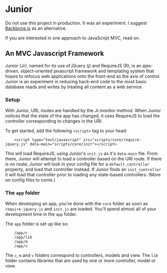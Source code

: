Junior
======

Do not use this project in production. It was an experiment. I suggest [Backbone.js](https://github.com/documentcloud/backbone) as an alternative.

If you are interested in one approach to JavaScript MVC, read on.

## An MVC Javascript Framework ##

Junior (Jr), named for its use of jQuery (j) and RequireJS (R), is an ajax-driven, 
object-oriented javascript framework and templating system that hopes to refocus
web applications onto the front-end as the axis of control. Junior is an experiment
in reducing back-end code to the most basic database reads and writes by treating
all content as a web service.

### Setup ###

With Junior, URL routes are handled by the Jr.monitor method. When Junior notices
that the state of the app has changed, it uses RequireJS to load the controller
corresponding to changes in the URI.

To get started, add the following `<script>` tag to your head:

		<script type="text/javascript" src="scripts/core/require-jquery.js" data-main="scripts/core/init"></script>

This will load RequireJS, using Junior's `init.js` as it's `data-main` file. From there, Junior will attempt
to load a controller based on the URI route. If there is no route, Junior will look in your config file for a
`default_controller` property, and load that controller instead. If Junior finds an `init_controller` it will load that controller prior to loading any state-based controllers. (More on config files to come.)

### The `app` folder ###

When developing an app, you're done with the `core` folder as soon as `require-jquery.js` and `init.js` are loaded. You'll spend almost all of your development time in the `app` folder.

The `app` folder is set up like so:

		/app/c
		/app/lib
		/app/m
		/app/v

The `c`, `m` and `v` folders correspond to controllers, models and view. The `lib` folder contains libraries that are used by one or more controller, model or view.
